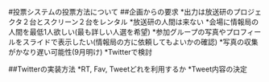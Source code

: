 #投票システムの投票方法について
##企画からの要求
*出力は放送研のプロジェクタ２台とスクリーン２台をレンタル
*放送研の人間は来ない
*会場に情報局の人間を最低1人欲しい(最も詳しい人選を希望)
*参加グループの写真やプロフィールをスライドで表示したい(情報局の方に依頼してもよいかの確認)
*写真の収集がかなり遅い可能性(9月明け)
*Twitterで検討

##Twitterの実装方法
*RT, Fav, Tweetどれを利用するか
*Tweet内容の決定

